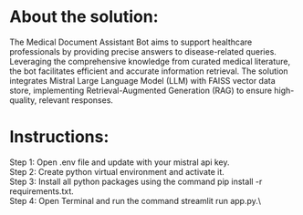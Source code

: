 # About the solution:
The Medical Document Assistant Bot aims to support healthcare professionals by providing precise answers to disease-related queries. Leveraging the comprehensive knowledge from curated medical literature, the bot facilitates efficient and accurate information retrieval. The solution integrates Mistral Large Language Model (LLM) with FAISS vector data store, implementing Retrieval-Augmented Generation (RAG) to ensure high-quality, relevant responses.

# Instructions:
Step 1: Open .env file and update with your mistral api key.\
Step 2: Create python virtual environment and activate it.\
Step 3: Install all python packages using the command pip install -r requirements.txt.\
Step 4: Open Terminal and run the command streamlit run app.py.\
